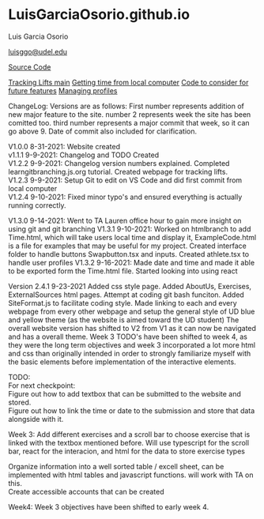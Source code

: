 # LuisGarciaOsorio.github.io

Luis Garcia Osorio

luisggo@udel.edu

[Source Code](https://github.com/LuisGarciaOsorio/LuisGarciaOsorio.github.io)

<a href="WebPages/TrackingLifts.html" title="Tracking Lifts"> Tracking Lifts main</a>
<a href="WebPages/Time.html" title="Local Time"> Getting time from local computer</a>
<a href="WebPages/ExampleCode.html" title="Example Code"> Code to consider for future features</a>
<a href="interface/athlete.tsx" title="Athlete profile">Managing profiles</a>

ChangeLog:
Versions are as follows: First number represents addition of new major feature to the site. number 2 represents week the site has been comitted too. third number represents a major commit that week, so it can go above 9. Date of commit also included for clarification.

V1.0.0 8-31-2021: Website created   
v1.1.1 9-9-2021: Changelog and TODO Created  
V1.2.2 9-9-2021: Changelog version numbers explained. Completed learngitbranching.js.org tutorial. Created webpage for tracking lifts.  
V1.2.3 9-9-2021: Setup Git to edit on VS Code and did first commit from local computer  
V1.2.4 9-10-2021: Fixed minor typo's and ensured everything is actually running correctly.  

V1.3.0 9-14-2021: Went to TA Lauren office hour to gain more insight on using git and git branching
V1.3.1 9-10-2021: Worked on htmlbranch to add Time.html, which will take users local time and display it, ExampleCode.html is a file for examples that may be useful for my project. Created interface folder to handle buttons Swapbutton.tsx and inputs. Created athlete.tsx to handle user profiles
V1.3.2 9-16-2021: Made date and time and made it able to be exported form the Time.html file. Started looking into using react

Version 2.4.1 9-23-2021
Added css style page. Added AboutUs, Exercises, ExternalSources html pages. Attempt at coding git bash funciton. Added SiteFormat.js to facilitate coding style. 
Made linking to each and every webpage from every other webpage and setup the general style of UD blue and yellow theme (as the website is aimed toward the UD student)
The overall website version has shifted to V2 from V1 as it can now be navigated and has a overall theme. 
Week 3 TODO's have been shifted to week 4, as they were the long term objectives and week 3 incorporated a lot more html and css than originally intended in order to strongly familiarize myself with the basic elements before implementation of the interactive elements.

TODO:  
For next checkpoint:  
Figure out how to add textbox that can be submitted to the website and stored.  
Figure out how to link the time or date to the submission and store that data alongside with it.  

Week 3:
Add different exercises and a scroll bar to choose exercise that is linked with the textbox mentioned before. Will use typescript for the scroll bar, react for the interacion, and html for the data to store exercise types  

Organize information into a well sorted table / excell sheet, can be implemented with html tables and javascript functions. will work with TA on this.    
Create accessible accounts that can be created    

Week4:
Week 3 objectives have been shifted to early week 4.








